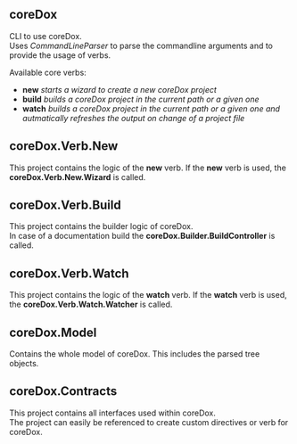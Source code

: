 coreDox
---
CLI to use coreDox.  
Uses *CommandLineParser* to parse the commandline arguments and to provide the usage 
of verbs.

Available core verbs:
- **new** *starts a wizard to create a new coreDox project*
- **build** *builds a coreDox project in the current path or a given one*
- **watch** *builds a coreDox project in the current path or a given one and autmatically refreshes the output on change of a project file*

coreDox.Verb.New
---
This project contains the logic of the **new** verb.
If the **new** verb is used, the **coreDox.Verb.New.Wizard** is called.

coreDox.Verb.Build
---
This project contains the builder logic of coreDox.  
In case of a documentation build the **coreDox.Builder.BuildController** is called.

coreDox.Verb.Watch
---
This project contains the logic of the **watch** verb.
If the **watch** verb is used, the **coreDox.Verb.Watch.Watcher** is called.

coreDox.Model
---
Contains the whole model of coreDox. This includes the parsed tree objects.

coreDox.Contracts
---
This project contains all interfaces used within coreDox.  
The project can easily be referenced to create custom directives or verb for coreDox.

